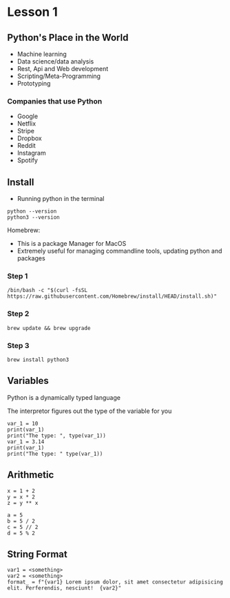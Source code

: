 # Lesson 1 

## Python's Place in the World

- Machine learning
- Data science/data analysis
- Rest, Api and Web development 
- Scripting/Meta-Programming
- Prototyping

### Companies that use Python 
- Google
- Netflix
- Stripe
- Dropbox
- Reddit 
- Instagram
- Spotify

## Install

- Running python in the terminal 
```
python --version 
python3 --version 
```

Homebrew: 
- This is a package Manager for MacOS
- Extremely useful for managing commandline tools, updating python and packages

### Step 1
```
/bin/bash -c "$(curl -fsSL https://raw.githubusercontent.com/Homebrew/install/HEAD/install.sh)"
```
### Step 2
```
brew update && brew upgrade
```

### Step 3
```
brew install python3
```


## Variables

Python is a dynamically typed language

The interpretor figures out the type of the variable for you 

```
var_1 = 10
print(var_1)
print("The type: ", type(var_1))
var_1 = 3.14
print(var_1)
print("The type: " type(var_1))

```

## Arithmetic 

```
x = 1 + 2
y = x * 2 
z = y ** x

a = 5
b = 5 / 2 
c = 5 // 2 
d = 5 % 2
```

## String Format 

```
var1 = <something>
var2 = <something>
format_ = f"{var1} Lorem ipsum dolor, sit amet consectetur adipisicing elit. Perferendis, nesciunt!  {var2}"
```